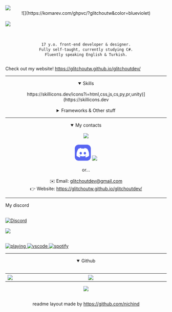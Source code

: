 <div align="center" class="head-me" style="display: flex; flex-flow: column wrap;">
	<img src="![status](https://api.statusbadges.me/badge/status/731480310184935426?simple=true)"/> ![](https://komarev.com/ghpvc/?glitchoutw&color=blueviolet)
	<br>
	<br>
	<img src="https://cdn.discordapp.com/attachments/731537919860539432/1248617530898124901/Hi__my_name_is-removebg-preview.png?ex=66645131&is=6662ffb1&hm=1bf418786855e846ac2892bb464cb1a3178dec76c5b1f608c1ee0c4bc8a57584&"/>
	<br><br>
 
	17 y.o. front-end developer & designer.
 	Fully self-taught, currently studying C#.
  	Fluently speaking English & Turkish.
</div>

Check out my website! https://glitchoutw.github.io/glitchoutdev/

----

<div align="center" class="skills" style="display: flex; flex-flow: column wrap">
	<details open>
	<summary>Skills</summary><br>
	https://skillicons.dev/icons?i=html,css,js,cs,py,pr,unity)](https://skillicons.dev
	<br><br>
	<details>
	<summary>Frameworks & Other stuff</summary>
		<br>
		<img src="https://skillicons.dev/icons?i=nginx,git,fastapi,cs,discord,redis,godot,postgresql"/><br>
		<img src="https://skillicons.dev/icons?i=nodejs,replit,github"/><br>
  		<a>And much more...</a>		
	</details>
	</details>
</div>

----

<div align="center" class="contacts" style="display: flex; flex-flow: column wrap;">
	<details open>
	<summary>My contacts</summary><br>
	<img src="https://cdn.discordapp.com/attachments/731537919860539432/1248611371554312192/GlitchOut__2_-removebg-preview.png?ex=66644b75&is=6662f9f5&hm=14b6351afd6c3ae2067fe0362a57430e2915e1ec6efa212780184df41f784f8c&"/>
	<br><br>
 	<a href="https://discordlookup.com/user/731480310184935426"><img src="https://raw.githubusercontent.com/tandpfun/skill-icons/de91fca307a83d75fc5b1f6ce24540454acead41/icons/Discord.svg" width="50"/></a>
  	<a href="https://instagram.com/glitchoutw"><img src="https://upload.wikimedia.org/wikipedia/commons/thumb/9/95/Instagram_logo_2022.svg/1200px-Instagram_logo_2022.svg.png" width="50"/></a>
   	<br><br>or...<br><br>
    	<a>✉️ Email: <a href="mailto://glitchoutdev@gmail.com">glitchoutdev@gmail.com</a></a><br>
     	<a>👉 Website: <a href="https://glitchoutw.github.io/glitchoutdev/">https://glitchoutw.github.io/glitchoutdev/</a></a>
	</details>	
</div>


----
<summary>My discord</summary>
<br>

[![Discord](https://img.shields.io/discord/992082814524731443?color=3f48cc&label=My+Discord+server&logo=discord&logoColor=white)](https://discord.gg/kvsbKtPYwa)
<br>
<div style="display: flex; flex-direction: row;">
  <a align="center" href="https://discord.com/users/301035790891352076">
    <img align="center" src="https://lanyard-profile-readme.vercel.app/api/301035790891352076?theme=dark&animated=true&hideDiscrim=true&borderRadius=30px&hideStatus=true"
      </a>
</div>  
<br>

![playing](https://api.statusbadges.me/badge/playing/731480310184935426) 
![vscode](https://api.statusbadges.me/badge/vscode/731480310184935426)
[![spotify](https://api.statusbadges.me/badge/spotify/731480310184935426)](https://api.statusbadges.me/openspotify/731480310184935426)

</details>

----

<div align="center" class="todo" style="display: flex; flex-flow: column">
<details open>
<summary>Github</summary><br>
<table align="center">
	<tr>
		<td width="1200px">
        <img align="center" src="https://github-readme-stats.vercel.app/api?username=glitchoutw&theme=midnight-purple&show_icons=true&hide_border=true&count_private=true" draggable="false">
		</td>
		<td width="1200px">
        <img align="center" src="https://github-readme-stats.vercel.app/api/top-langs/?username=glitchoutw&theme=midnight-purple&show_icons=true&hide_border=true&layout=compact" draggable="false">
		</td>
	</tr>
</table>

<a href="http://www.github.com/glitchoutw"><img src="https://github-readme-streak-stats.herokuapp.com/?user=glitchoutw&theme=midnight-purple&hide_border=true" /></a>
</details>

readme layout made by <a href="https://github.com/nichind">https://github.com/nichind</a>
